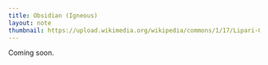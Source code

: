 ```yaml
---
title: Obsidian (Igneous)
layout: note
thumbnail: https://upload.wikimedia.org/wikipedia/commons/1/17/Lipari-Obsidienne_%285%29.jpg
---
```

Coming soon.

